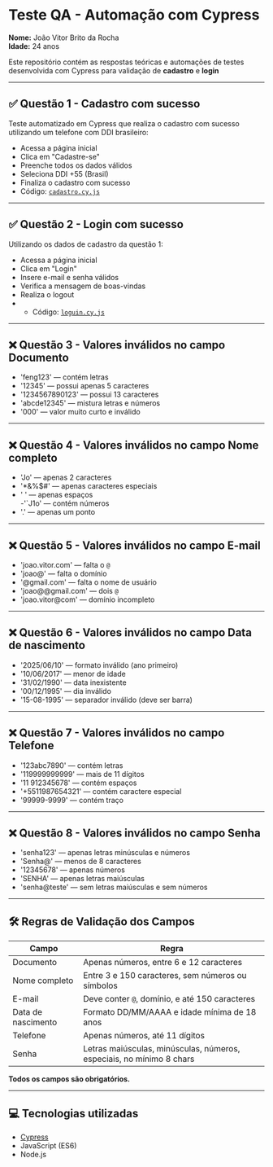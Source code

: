 # Teste QA - Automação com Cypress

**Nome:** João Vitor Brito da Rocha  
**Idade:** 24 anos  

Este repositório contém as respostas teóricas e automações de testes desenvolvida com Cypress para validação de **cadastro** e **login**

---

## ✅ Questão 1 - Cadastro com sucesso

Teste automatizado em Cypress que realiza o cadastro com sucesso utilizando um telefone com DDI brasileiro:

- Acessa a página inicial
- Clica em "Cadastre-se"
- Preenche todos os dados válidos
- Seleciona DDI +55 (Brasil)
- Finaliza o cadastro com sucesso
- Código:
[`cadastro.cy.js`](https://github.com/Joao-vitor-12/TesteQA-Feng-Brasil/blob/main/cypress/e2e/cadastro.cy.js)

---

## ✅ Questão 2 - Login com sucesso

Utilizando os dados de cadastro da questão 1:

- Acessa a página inicial
- Clica em "Login"
- Insere e-mail e senha válidos
- Verifica a mensagem de boas-vindas
- Realiza o logout
- - Código:
[`loguin.cy.js`](https://github.com/Joao-vitor-12/TesteQA-Feng-Brasil/blob/main/cypress/e2e/login.cy.js)


---

## ❌ Questão 3 - Valores inválidos no campo **Documento**

- 'feng123' — contém letras  
- '12345' — possui apenas 5 caracteres  
- '1234567890123' — possui 13 caracteres  
- 'abcde12345' — mistura letras e números  
- '000' — valor muito curto e inválido  

---

## ❌ Questão 4 - Valores inválidos no campo **Nome completo**

- 'Jo' — apenas 2 caracteres  
- '*&%$#' — apenas caracteres especiais  
- '   ' — apenas espaços  
-'`J1o' — contém números  
- '.' — apenas um ponto  

---

## ❌ Questão 5 - Valores inválidos no campo **E-mail**

- 'joao.vitor.com' — falta o `@`  
- 'joao@' — falta o domínio  
- '@gmail.com' — falta o nome de usuário  
- 'joao@@gmail.com' — dois `@`  
- 'joao.vitor@com' — domínio incompleto  

---

## ❌ Questão 6 - Valores inválidos no campo **Data de nascimento**

- '2025/06/10' — formato inválido (ano primeiro)  
- '10/06/2017' — menor de idade  
- '31/02/1990' — data inexistente  
- '00/12/1995' — dia inválido  
- '15-08-1995' — separador inválido (deve ser barra)  

---

## ❌ Questão 7 - Valores inválidos no campo **Telefone**

- '123abc7890' — contém letras  
- '119999999999' — mais de 11 dígitos  
- '11 912345678' — contém espaços  
- '+5511987654321' — contém caractere especial  
- '99999-9999' — contém traço  

---

## ❌ Questão 8 - Valores inválidos no campo **Senha**

- 'senha123' — apenas letras minúsculas e números  
- 'Senha@' — menos de 8 caracteres  
- '12345678' — apenas números  
- 'SENHA' — apenas letras maiúsculas  
- 'senha@teste' — sem letras maiúsculas e sem números  

---

## 🛠️ Regras de Validação dos Campos

| Campo              | Regra                                                                 |
|--------------------|-----------------------------------------------------------------------|
| Documento          | Apenas números, entre 6 e 12 caracteres                               |
| Nome completo      | Entre 3 e 150 caracteres, sem números ou símbolos                     |
| E-mail             | Deve conter `@`, domínio, e até 150 caracteres                        |
| Data de nascimento | Formato DD/MM/AAAA e idade mínima de 18 anos                         |
| Telefone           | Apenas números, até 11 dígitos                                       |
| Senha              | Letras maiúsculas, minúsculas, números, especiais, no mínimo 8 chars |

**Todos os campos são obrigatórios.**

---

## 💻 Tecnologias utilizadas

- [Cypress](https://www.cypress.io/)
- JavaScript (ES6)
- Node.js

